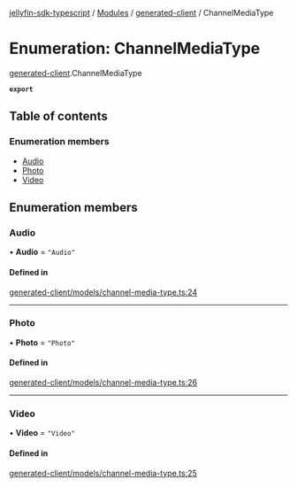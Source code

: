 [jellyfin-sdk-typescript](../README.md) / [Modules](../modules.md) / [generated-client](../modules/generated_client.md) / ChannelMediaType

# Enumeration: ChannelMediaType

[generated-client](../modules/generated_client.md).ChannelMediaType

**`export`**

## Table of contents

### Enumeration members

- [Audio](generated_client.ChannelMediaType.md#audio)
- [Photo](generated_client.ChannelMediaType.md#photo)
- [Video](generated_client.ChannelMediaType.md#video)

## Enumeration members

### Audio

• **Audio** = `"Audio"`

#### Defined in

[generated-client/models/channel-media-type.ts:24](https://github.com/thornbill/jellyfin-sdk-typescript/blob/46678c1/src/generated-client/models/channel-media-type.ts#L24)

___

### Photo

• **Photo** = `"Photo"`

#### Defined in

[generated-client/models/channel-media-type.ts:26](https://github.com/thornbill/jellyfin-sdk-typescript/blob/46678c1/src/generated-client/models/channel-media-type.ts#L26)

___

### Video

• **Video** = `"Video"`

#### Defined in

[generated-client/models/channel-media-type.ts:25](https://github.com/thornbill/jellyfin-sdk-typescript/blob/46678c1/src/generated-client/models/channel-media-type.ts#L25)
